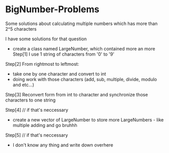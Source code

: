 # BigNumber-Problems
Some solutions about calculating multiple numbers which has more than 2^5 characters

I have some solutions for that question
- create a class named LargeNumber, which contained more an more
Step[1] I use 1 string of characters from '0' to '9'

Step[2] From rightmost to leftmost:
+ take one by one character and convert to int
+ doing work with those characters (add, sub, multiple, divide, modulo and etc...)

Step[3] Reconvert form from int to character and synchronize those characters to one string

Step[4] // if that's neccessary
+ create a new vector of LargeNumber to store more LargeNumbers - like multiple adding and go bruhhh

Step[5] // if that's neccessary
+ I don't know any thing and write down overhere
